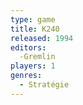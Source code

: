 ```yaml
---
type: game
title: K240
released: 1994
editors: 
  -Gremlin
players: 1
genres:
  - Stratégie
---
```

